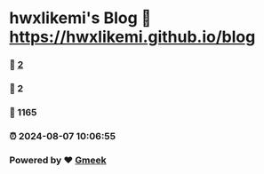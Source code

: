 # hwxlikemi's Blog :link: https://hwxlikemi.github.io/blog 
### :page_facing_up: [2](https://hwxlikemi.github.io/blog/tag.html) 
### :speech_balloon: 2 
### :hibiscus: 1165 
### :alarm_clock: 2024-08-07 10:06:55 
### Powered by :heart: [Gmeek](https://github.com/Meekdai/Gmeek)
